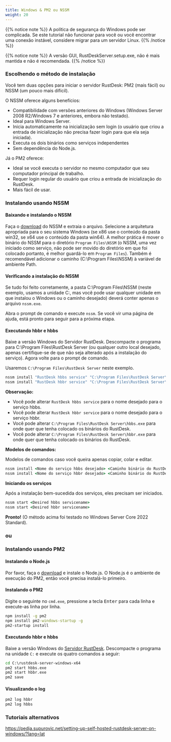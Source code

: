 ```yaml
---
title: Windows & PM2 ou NSSM
weight: 20
---
```


{{% notice note %}}
A política de segurança do Windows pode ser complicada. Se este tutorial não funcionar para você ou você encontrar uma conexão instável, considere migrar para um servidor Linux.
{{% /notice %}}

{{% notice note %}}
A versão GUI, RustDeskServer.setup.exe, não é mais mantida e não é recomendada.
{{% /notice %}}

### Escolhendo o método de instalação
Você tem duas opções para iniciar o servidor RustDesk: PM2 (mais fácil) ou NSSM (um pouco mais difícil).

O NSSM oferece alguns benefícios:
- Compatibilidade com versões anteriores do Windows (Windows Server 2008 R2/Windows 7 e anteriores, embora não testado).
- Ideal para Windows Server.
- Inicia automaticamente na inicialização sem login (o usuário que criou a entrada de inicialização não precisa fazer login para que ela seja iniciada).
- Executa os dois binários como serviços independentes
- Sem dependência do Node.js.

Já o PM2 oferece:
- Ideal se você executa o servidor no mesmo computador que seu computador principal de trabalho.
- Requer login regular do usuário que criou a entrada de inicialização do RustDesk.
- Mais fácil de usar.

### Instalando usando NSSM

#### Baixando e instalando o NSSM
Faça o [download](https://github.com/dkxce/NSSM/releases/download/v2.25/NSSM_v2.25.zip) do NSSM e extraia o arquivo. Selecione a arquitetura apropriada para o seu sistema Windows (se x86 use o conteúdo da pasta win32, se x64 use o conteúdo da pasta win64).
A melhor prática é mover o binário do NSSM para o diretório `Program Files\NSSM` (o NSSM, uma vez iniciado como serviço, não pode ser movido do diretório em que foi colocado portanto, é melhor guardá-lo em `Program Files`).
Também é recomendável adicionar o caminho (C:\Program Files\NSSM) à variável de ambiente Path.

#### Verificando a instalação do NSSM
Se tudo foi feito corretamente, a pasta C:\Program Files\NSSM (neste exemplo, usamos a unidade C:, mas você pode usar qualquer unidade em que instalou o Windows ou o caminho desejado) deverá conter apenas o arquivo `nssm.exe`.

Abra o prompt de comando e execute `nssm`. Se você vir uma página de ajuda, está pronto para seguir para a próxima etapa.

#### Executando hbbr e hbbs
Baixe a versão Windows do Servidor RustDesk. Descompacte o programa para C:\Program Files\RustDesk Server (ou qualquer outro local desejado, apenas certifique-se de que não seja alterado após a instalação do serviço). Agora volte para o prompt de comando.

Usaremos `C:\Program Files\RustDesk Server` neste exemplo.

```cmd
nssm install "RustDesk hbbs service" "C:\Program Files\RustDesk Server\hbbs.exe"
nssm install "RustDesk hbbr service" "C:\Program Files\RustDesk Server\hbbr.exe"
```
**Observação:**
- Você pode alterar `RustDesk hbbs service` para o nome desejado para o serviço hbbs.
- Você pode alterar `RustDesk hbbr service` para o nome desejado para o serviço hbbr.
- Você pode alterar `C:\Program Files\RustDesk Server\hbbs.exe` para onde quer que tenha colocado os binários do RustDesk.
- Você pode alterar `C:\Program Files\RustDesk Server\hbbr.exe` para onde quer que tenha colocado os binários do RustDesk.

**Modelos de comandos:**

Modelos de comandos caso você queira apenas copiar, colar e editar.

```cmd
nssm install <Nome do serviço hbbs desejado> <Caminho binário do RustDesk hbbs> <Argumentos do RustDesk hbbs>
nssm install <Nome do serviço hbbr desejado> <Caminho binário do RustDesk hbbr> <Argumentos do RustDesk hbbr>
```

**Iniciando os serviços**

Após a instalação bem-sucedida dos serviços, eles precisam ser iniciados.

```cmd
nssm start <Desired hbbs servicename>
nssm start <Desired hbbr servicename>
```

**Pronto!** (O método acima foi testado no Windows Server Core 2022 Standard).

### ou

### Instalando usando PM2

#### Instalando o Node.js

Por favor, faça o [download](https://nodejs.org/dist/v16.14.2/node-v16.14.2-x86.msi) e instale o Node.js.
O Node.js é o ambiente de execução do PM2, então você precisa instalá-lo primeiro.

#### Instalando o PM2

Digite o seguinte no `cmd.exe`, pressione a tecla <kbd>Enter</kbd> para cada linha e execute-as linha por linha.
```cmd
npm install -g pm2
npm install pm2-windows-startup -g
pm2-startup install
```

#### Executando hbbr e hbbs

Baixe a versão Windows do [Servidor RustDesk](https://github.com/rustdesk/rustdesk-server/releases). Descompacte o programa na unidade `C:` e execute os quatro comandos a seguir:

```cmd
cd C:\rustdesk-server-windows-x64
pm2 start hbbs.exe
pm2 start hbbr.exe
pm2 save
```

#### Visualizando o log

```cmd
pm2 log hbbr
pm2 log hbbs
```

### Tutoriais alternativos
https://pedja.supurovic.net/setting-up-self-hosted-rustdesk-server-on-windows/?lang=lat
